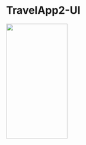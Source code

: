 # TravelApp2-UI

<img class="lazy alignnone wp-image-2362 lazy-loaded" src="https://j.gifs.com/AN0k7z.gif" data-lazy-type="image" data-lazy-src="https://j.gifs.com/AN0k7z.gif" alt="" width="165" height="308">

